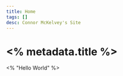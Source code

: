 ```yaml
---
title: Home
tags: []
desc: Connor McKelvey's Site
---
```


# <% metadata.title %>

<% "Hello World" %>